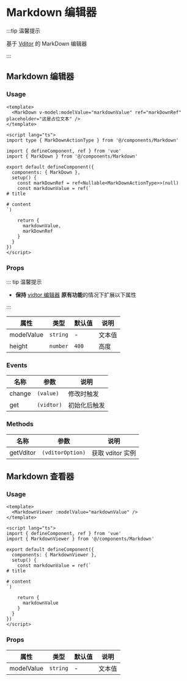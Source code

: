 # Markdown 编辑器

:::tip 温馨提示

基于 [Vditor](https://github.com/Vanessa219/vditor) 的 MarkDown 编辑器

:::

## Markdown 编辑器

### Usage

```vue
<template>
  <MarkDown v-model:modelValue="markdownValue" ref="markDownRef" placeholder="这是占位文本" />
</template>

<script lang="ts">
import type { MarkDownActionType } from '@/components/Markdown'

import { defineComponent, ref } from 'vue'
import { MarkDown } from '@/components/Markdown'

export default defineComponent({
  components: { MarkDown },
  setup() {
    const markDownRef = ref<Nullable<MarkDownActionType>>(null)
    const markdownValue = ref(`
# title

# content
`)

    return {
      markdownValue,
      markDownRef
    }
  }
})
</script>
```

### Props

::: tip 温馨提示

- **保持** [vidtor 编辑器](https://b3log.org/vditor/) **原有功能**的情况下扩展以下属性

:::

| 属性       | 类型     | 默认值 | 说明   |
| ---------- | -------- | ------ | ------ |
| modelValue | `string` | -      | 文本值 |
| height     | `number` | `400`  | 高度   |

### Events

| 名称   | 参数       | 说明         |
| ------ | ---------- | ------------ |
| change | `(value)`  | 修改时触发   |
| get    | `(vidtor)` | 初始化后触发 |

### Methods

| 名称      | 参数             | 说明             |
| --------- | ---------------- | ---------------- |
| getVditor | `(vditorOption)` | 获取 vditor 实例 |

## Markdown 查看器

### Usage

```vue
<template>
  <MarkdownViewer :modelValue="markdownValue" />
</template>

<script lang="ts">
import { defineComponent, ref } from 'vue'
import { MarkdownViewer } from '@/components/Markdown'

export default defineComponent({
  components: { MarkdownViewer },
  setup() {
    const markdownValue = ref(`
# title

# content
`)

    return {
      markdownValue
    }
  }
})
</script>
```

### Props

| 属性       | 类型     | 默认值 | 说明   |
| ---------- | -------- | ------ | ------ |
| modelValue | `string` | -      | 文本值 |
